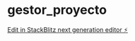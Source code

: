 # gestor_proyecto

[Edit in StackBlitz next generation editor ⚡️](https://stackblitz.com/~/github.com/pekarnick/gestor_proyecto)